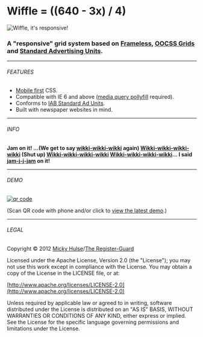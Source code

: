 # Wiffle = ((640 - 3x) / 4)

![Wiffle, it's responsive!](http://registerguard.github.com/wiffle/wiffle.gif)

### A "responsive" grid system based on [Frameless](http://framelessgrid.com/), [OOCSS Grids](https://github.com/stubbornella/oocss/wiki/Grids) and [Standard Advertising Units](http://www.iab.net/guidelines/508676/508767/displayguidelines).

---

###### FEATURES

* [Mobile first](http://vimeo.com/38187066) CSS.
* Compatible with IE 6 and above ([media query pollyfill](https://github.com/scottjehl/Respond) required).
* Conforms to [IAB Standard Ad Units](http://www.iab.net/guidelines/508676/508767/displayguidelines).
* Built with newspaper websites in mind.

---

###### INFO

**Jam on it! …(We get to say [wikki-wikki-wikki](https://github.com/registerguard/wiffle/wiki) again) [Wikki-wikki-wikki-wikki](https://github.com/registerguard/wiffle/wiki) (Shut up) [Wikki-wikki-wikki-wikki](https://github.com/registerguard/wiffle/wiki) [Wikki-wikki-wikki-wikki](https://github.com/registerguard/wiffle/wiki)… I said [jam-j-j-jam](http://www.youtube.com/watch?v=zEmg5GaAHbk) on it!**

---

###### DEMO

[![qr code](http://chart.apis.google.com/chart?cht=qr&chl=http://registerguard.github.com/wiffle&chs=240x240)](http://registerguard.github.com/wiffle/demos/)

(Scan QR code with phone and/or click to [view the latest demo](http://registerguard.github.com/wiffle/demos/).)

---

###### LEGAL

Copyright © 2012 [Micky Hulse](http://hulse.me)/[The Register-Guard](http://www.registerguard.com)

Licensed under the Apache License, Version 2.0 (the "License"); you may not use this work except in compliance with the License. You may obtain a copy of the License in the LICENSE file, or at:

[http://www.apache.org/licenses/LICENSE-2.0](http://www.apache.org/licenses/LICENSE-2.0)

Unless required by applicable law or agreed to in writing, software distributed under the License is distributed on an "AS IS" BASIS, WITHOUT WARRANTIES OR CONDITIONS OF ANY KIND, either express or implied. See the License for the specific language governing permissions and limitations under the License.